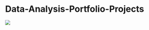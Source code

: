 # Data-Analysis-Portfolio-Projects

![](https://github.com/eminsin/Data-Analysis-Portfolio-Projects/blob/main/certification/Data%20Analytics%20Bootcamp%20Certification%20of%20Completion.png)

